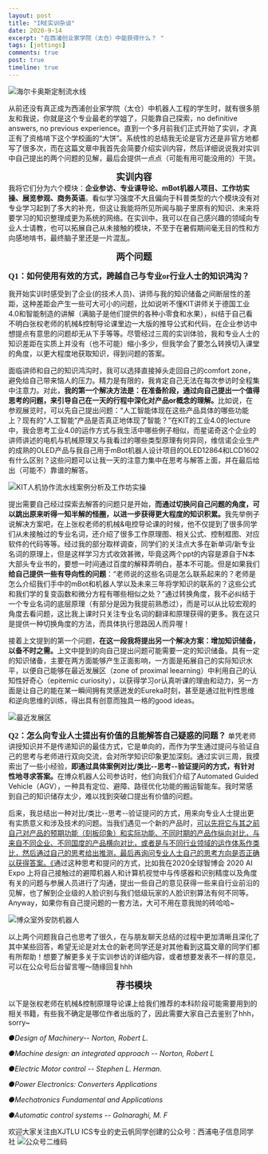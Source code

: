 ```yaml
---
layout: post
title: "IRE实训杂谈"
date: 2020-9-14
excerpt: "在西浦创业家学院（太仓）中能获得什么？ "
tags: [jottings]
comments: true
post: true
timeline: true
---
```

![海尔卡奥斯定制流水线](https://raw.githubusercontent.com/SUNRISINGGG/sunrisinggg.github.io/master/assets/img/IRE实训杂谈/海尔卡奥斯中国创造.jpg "海尔卡奥斯定制流水线")

从前还没有真正成为西浦创业家学院（太仓）中机器人工程的学生时，就有很多朋友和我说，你就是这个专业最老的学姐了，只能靠自己探索，no definitive answers, no previous experience。直到一个多月前我们正式开始了实训，才真正有了资格啃下这个学校画的“大饼”。系统性的总结我无论是官方还是非官方地都写了很多次，而在这篇文章中我首先会简要介绍实训内容，然后详细说说我对实训中自己提出的两个问题的见解，最后会提供一点点（可能有用可能没用的）干货。

<b><center><font size="4" face="Segoe Script">实训内容</font></center></b>
我将它们分为六个模块：<b>企业参访、专业课导论、mBot机器人项目、工作坊实操、展览参观、商务英语</b>。看似学习强度不大且偏向于科普类型的六个模块没有对专业学习起到了多大的补充，但这让我能将所见所闻与脑子里原有的知识、未来将要学习的知识整理成更为系统的网络。在实训中，我可以在自己感兴趣的领域向专业人士请教，也可以拓展自己从未接触的模块，不至于在暑假期间毫无目的性和方向感地啃书，最终脑子里还是一片混乱。

<b><center><font size="4" face="Segoe Script">两个问题</font></center></b>

<b><font size="3" face="Segoe Script">Q1：如何使用有效的方式，跨越自己与专业or行业人士的知识鸿沟？</font></b>

我开始实训时感受到了企业(的技术人员)、讲师与我的知识储备之间断层性的差距，这种差距会产生一些可大可小的问题，比如说听不懂KIT讲师关于德国工业4.0和智能制造的讲解（满脑子是他们提供的各种小零食和水果），纠结于自己看不明白张权老师的机械&控制导论课里边一大版的推导公式和代码，在企业参访中想提点有意思的问题却无从下手等等。尽管经过三周的实训体验，我和专业人士的知识差距在实质上并没有（也不可能）缩小多少，但我学会了要怎么转换切入课堂的角度，以更大程度地获取知识，得到问题的答案。

面临讲师和自己的知识鸿沟时，我可以选择直接掉头走回自己的comfort zone，避免给自己带来恼人的压力。精力是有限的，我肯定自己无法在每次参访时全程集中注意力。对此，<b>我的第一个解决方法是：在准备阶段，通过向自己提出一个值得思考的问题，来引导自己在一天的行程中深化对产品or概念的理解。</b>比如说，在参观展览时，可以先自己提出问题：“人工智能体现在这些产品具体的哪些功能上？现有的“人工智能”产品是否真正地体现了智能？”在KIT的工业4.0的lecture中，我会思考工业4.0的运作方式与我生活中哪些例子相似，而星诺奇这个企业的讲师讲述的电机与机械原理又与我看过的哪些类型原理有何异同，维信诺企业生产的成熟的OLED产品与我自己用于mBot机器人设计项目的OLED12864和LCD1602有什么区别？这些问题可以让我一天的注意力集中在思考与解答上面，并在最后给出（可能不）靠谱的解答。

![KIT人机协作流水线案例分析及工作坊实操](https://raw.githubusercontent.com/SUNRISINGGG/sunrisinggg.github.io/master/assets/img/IRE实训杂谈/KIT.jpg "KIT人机协作流水线案例分析及工作坊实操")


提出需要自己经过探索去解答的问题只是开始，<b>而通过切换问自己问题的角度，可以跳出原来听得一知半解的怪圈，以进一步获得更大程度的知识积累。</b>我先举例子说解决方案吧，在上张权老师的机械&电控导论课的时候，他不仅提到了很多同学们从未接触过的专业名词，还介绍了很多工作原理图、相关公式、控制框图、对应软件的代码等等。经过我的部分取样调查，同学们的关注点大多在新单词/新专业名词的原理上，但是这样学习方式收效甚微，毕竟这两个ppt的内容是源自于N本大部头专业书的，要想一时间通过百度的解释弄明白，基本不可能。但是如果我们<b>给自己提供一些有导向性的问题</b>：“老师说的这些名词是怎么联系起来的？老师是怎么介绍我们手中的mBot和机器人学以及未来三年将学知识的联系的？这些公式和我们学的复变函数和微分方程有哪些相似之处？”通过转换角度，我不必纠结于一个专业名词的底层原理（有部分是因为我提前熟悉过），而是可以从比较宏观的角度去看问题，这比我上课时只关注专业名词的翻译和原理获得的更多。我在这只是提供一种切换角度的方法，而具体执行思路因人而异喔！

接着上文提到的第一个问题，<b>在这一段我将提出另一个解决方案：增加知识储备，以备不时之需。</b>上文中提到的向自己提出问题可能需要一定的知识储备。具有一定的知识储备，主要在两方面能够产生正面影响，一方面是拓展自己的实际知识水平，以便自己能够在最近发展区（zone of proximal leearning）中利用自己的认知性好奇心（epitemic curiosity），以获得学习or认真听课的理由和动力，另一方面是让自己的能在某一瞬间拥有灵感迸发的Eureka时刻，甚至是通过批判性思维和逆向思维的训练，得出具有创意而独具一格的good ideas。

![最近发展区](https://raw.githubusercontent.com/SUNRISINGGG/sunrisinggg.github.io/master/assets/img/IRE实训杂谈/最近发展区.jpg "最近发展区")


<b><font size="3" face="Segoe Script">Q2：怎么向专业人士提出有价值的且能解答自己疑惑的问题？</font></b>
单凭老师讲授知识并不是传递知识的最佳方式，它是单向的，而作为学生通过提问与验证自己的思考与老师进行双向交流，会对所学知识印象更加深刻。通过实训三周，我摸索出了一些小经验，<b>即通过具体案例对比/类比--思考--验证提问的方式，有针对性地寻求答案。</b>在博众机器人公司参访时，他们向我们介绍了Automated Guided Vehicle（AGV），一种具有定位、避障、路径优化功能的搬运智能车。我时常感到自己的知识储存太少，难以找到突破口提出有价值的问题。

后来，我总结出一种对比/类比--思考--验证提问的方式，用来向专业人士提出更有实质意义和涉及技术的问题。当我们遇见一个新的产品时，<u>可以先将它与其之前自己对产品的预期功能（刻板印象）和实际功能、不同时期的产品作纵向对比，与来自不同企业、不同国度的产品横向对比，或者是与不同行业领域的运作体系作类比，然后通过自己的思考给出推测，最后再询问专业人士自己的思考方向是否正确以获得答案。《</u>通过这种思考和提问的方式，比如我在2020全球智博会 2020 AI Expo 上将自己接触过的避障机器人和计算机视觉中与传感器和识别精度以及角度有关的问题与参展人员进行了沟通，提出一些自己的意见获得一些来自行业前沿的见解，也了解到企业级的人脸识别与我们低级玩家的人脸识别算法有何不同等。Anyway，如果你有自己提问题的一套方法，大可不用在意我抛的砖哈哈~

![博众室外安防机器人](https://raw.githubusercontent.com/SUNRISINGGG/sunrisinggg.github.io/master/assets/img/IRE实训杂谈/博众机器人.jpg "博众室外安防机器人")


以上两个问题我自己也思考了很久，在与朋友聊天总结的过程中更加清晰且深化了其中某些回答，希望无论是对太仓的新老同学还是对其他看到这篇文章的同学们都有所帮助！想要了解更多关于实训参访的详细内容，或者想要发表不一样的意见，可以在公众号后台留言喔～随缘回复hhh

<b><center><font size="4" face="Segoe Script">荐书模块</font></center></b>
    
以下是张权老师在机械&控制原理导论课上给我们推荐的本科阶段可能需要用到的相关书籍，有些我不确定是哪位作者出版的了，因此需要大家自己去鉴别了hhh，sorry~

<i>●Design of Machinery-- Norton, Robert L.

●Machine design: an integrated approach -- Norton, Robert L

●Electric Motor control -- Stephen   L. Herman.

●Power Electronics: Converters Applications

●Mechatronics Fundamental and Applications

●Automatic control systems -- Golnaraghi, M. F</i>

欢迎大家关注由XJTLU ICS专业的史云帆同学创建的公众号：西浦电子信息同学社
![公众号二维码](https://raw.githubusercontent.com/SUNRISINGGG/sunrisinggg.github.io/master/assets/img/IRE实训杂谈/电子信息同学社二维码.jpg "公众号二维码")
